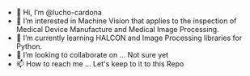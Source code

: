 - 👋 Hi, I’m @lucho-cardona
- 👀 I’m interested in Machine Vision that applies to the inspection of Medical Device Manufacture and Medical Image Processing.
- 🌱 I’m currently learning HALCON and Image Processing libraries for Python.
- 💞️ I’m looking to collaborate on ... Not sure yet
- 📫 How to reach me ... Let's keep to it to this Repo

<!---
lucho-cardona/lucho-cardona is a ✨ special ✨ repository because its `README.md` (this file) appears on your GitHub profile.
You can click the Preview link to take a look at your changes.
--->
